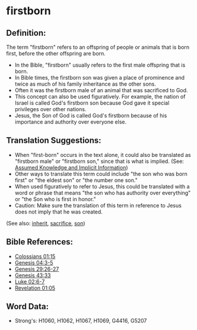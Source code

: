 # firstborn #

## Definition: ##

The term "firstborn" refers to an offspring of people or animals that is born first, before the other offspring are born.

* In the Bible, "firstborn" usually refers to the first male offspring that is born.
* In Bible times, the firstborn son was given a place of prominence and twice as much of his family inheritance as the other sons.
* Often it was the firstborn male of an animal that was sacrificed to God.
* This concept can also be used figuratively. For example, the nation of Israel is called God's firstborn son because God gave it special privileges over other nations.
* Jesus, the Son of God is called God's firstborn because of his importance and authority over everyone else.

## Translation Suggestions: ##

* When "first-born" occurs in the text alone, it could also be translated as "firstborn male" or "firstborn son," since that is what is implied. (See: [Assumed Knowledge and Implicit Information](rc://en/ta/man/translate/figs-explicit))
* Other ways to translate this term could include  "the son who was born first" or "the eldest son" or "the number one son."
* When used figuratively to refer to Jesus, this could be translated with a word or phrase that means "the son who has authority over everything" or "the Son who is first in honor."
* Caution: Make sure the translation of this term in reference to Jesus does not imply that he was created.

(See also: [inherit](../kt/inherit.md), [sacrifice](../other/sacrifice.md), [son](../kt/son.md))

## Bible References: ##

* [Colossians 01:15](rc://en/tn/help/col/01/15)
* [Genesis 04:3-5](rc://en/tn/help/gen/04/03)
* [Genesis 29:26-27](rc://en/tn/help/gen/29/26)
* [Genesis 43:33](rc://en/tn/help/gen/43/33)
* [Luke 02:6-7](rc://en/tn/help/luk/02/06)
* [Revelation 01:05](rc://en/tn/help/rev/01/05)

## Word Data: ##

* Strong's: H1060, H1062, H1067, H1069, G4416, G5207
